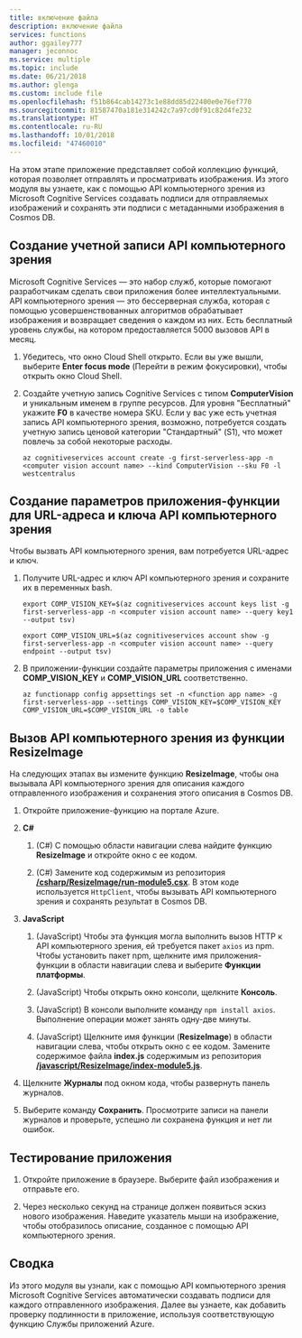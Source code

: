 ```yaml
---
title: включение файла
description: включение файла
services: functions
author: ggailey777
manager: jeconnoc
ms.service: multiple
ms.topic: include
ms.date: 06/21/2018
ms.author: glenga
ms.custom: include file
ms.openlocfilehash: f51b864cab14273c1e88dd85d22400e0e76ef770
ms.sourcegitcommit: 81587470a181e314242c7a97cd0f91c82d4fe232
ms.translationtype: HT
ms.contentlocale: ru-RU
ms.lasthandoff: 10/01/2018
ms.locfileid: "47460010"
---
```

На этом этапе приложение представляет собой коллекцию функций, которая позволяет отправлять и просматривать изображения. Из этого модуля вы узнаете, как с помощью API компьютерного зрения из Microsoft Cognitive Services создавать подписи для отправляемых изображений и сохранять эти подписи с метаданными изображения в Cosmos DB.

## <a name="create-a-computer-vision-account"></a>Создание учетной записи API компьютерного зрения

Microsoft Cognitive Services — это набор служб, которые помогают разработчикам сделать свои приложения более интеллектуальными. API компьютерного зрения — это бессерверная служба, которая с помощью усовершенствованных алгоритмов обрабатывает изображения и возвращает сведения о каждом из них. Есть бесплатный уровень службы, на котором предоставляется 5000 вызовов API в месяц.

1. Убедитесь, что окно Cloud Shell открыто. Если вы уже вышли, выберите **Enter focus mode** (Перейти в режим фокусировки), чтобы открыть окно Cloud Shell. 

1. Создайте учетную запись Cognitive Services с типом **ComputerVision** и уникальным именем в группе ресурсов. Для уровня "Бесплатный" укажите **F0** в качестве номера SKU. Если у вас уже есть учетная запись API компьютерного зрения, возможно, потребуется создать учетную запись ценовой категории "Стандартный" (S1), что может повлечь за собой некоторые расходы.

    ```azurecli
    az cognitiveservices account create -g first-serverless-app -n <computer vision account name> --kind ComputerVision --sku F0 -l westcentralus
    ```


## <a name="create-function-app-settings-for-computer-vision-url-and-key"></a>Создание параметров приложения-функции для URL-адреса и ключа API компьютерного зрения

Чтобы вызвать API компьютерного зрения, вам потребуется URL-адрес и ключ.

1. Получите URL-адрес и ключ API компьютерного зрения и сохраните их в переменных bash.

    ```azurecli
    export COMP_VISION_KEY=$(az cognitiveservices account keys list -g first-serverless-app -n <computer vision account name> --query key1 --output tsv)
    ```
    ```azurecli
    export COMP_VISION_URL=$(az cognitiveservices account show -g first-serverless-app -n <computer vision account name> --query endpoint --output tsv)
    ```

1. В приложении-функции создайте параметры приложения с именами **COMP_VISION_KEY** и **COMP_VISION_URL** соответственно.

    ```azurecli
    az functionapp config appsettings set -n <function app name> -g first-serverless-app --settings COMP_VISION_KEY=$COMP_VISION_KEY COMP_VISION_URL=$COMP_VISION_URL -o table
    ```


## <a name="call-computer-vision-api-from-resizeimage-function"></a>Вызов API компьютерного зрения из функции ResizeImage

На следующих этапах вы измените функцию **ResizeImage**, чтобы она вызывала API компьютерного зрения для описания каждого отправленного изображения и сохранения этого описания в Cosmos DB.

1. Откройте приложение-функцию на портале Azure.

1. **C#**

    1. (C#) С помощью области навигации слева найдите функцию **ResizeImage** и откройте окно с ее кодом.

    1. (C#) Замените код содержимым из репозитория [**/csharp/ResizeImage/run-module5.csx**](https://raw.githubusercontent.com/Azure-Samples/functions-first-serverless-web-application/master/csharp/ResizeImage/run-module5.csx). В этом коде используется `HttpClient`, чтобы вызывать API компьютерного зрения и сохранять результат в Cosmos DB.

1. **JavaScript**

    1. (JavaScript) Чтобы эта функция могла выполнить вызов HTTP к API компьютерного зрения, ей требуется пакет `axios` из npm. Чтобы установить пакет npm, щелкните имя приложения-функции в области навигации слева и выберите **Функции платформы**.

    1. (JavaScript) Чтобы открыть окно консоли, щелкните **Консоль**.

    1. (JavaScript) В консоли выполните команду `npm install axios`. Выполнение операции может занять одну-две минуты.

    1. (JavaScript) Щелкните имя функции (**ResizeImage**) в области навигации слева, чтобы открыть окно с ее кодом. Замените содержимое файла **index.js** содержимым из репозитория [**/javascript/ResizeImage/index-module5.js**](https://raw.githubusercontent.com/Azure-Samples/functions-first-serverless-web-application/master/javascript/ResizeImage/index-module5.js).

1. Щелкните **Журналы** под окном кода, чтобы развернуть панель журналов.

1. Выберите команду **Сохранить**. Просмотрите записи на панели журналов и проверьте, успешно ли сохранена функция и нет ли ошибок.


## <a name="test-the-application"></a>Тестирование приложения

1. Откройте приложение в браузере. Выберите файл изображения и отправьте его.

1. Через несколько секунд на странице должен появиться эскиз нового изображения. Наведите указатель мыши на изображение, чтобы отобразилось описание, созданное с помощью API компьютерного зрения.


## <a name="summary"></a>Сводка

Из этого модуля вы узнали, как с помощью API компьютерного зрения Microsoft Cognitive Services автоматически создавать подписи для каждого отправленного изображения. Далее вы узнаете, как добавить проверку подлинности в приложение, используя соответствующую функцию Службы приложений Azure.
